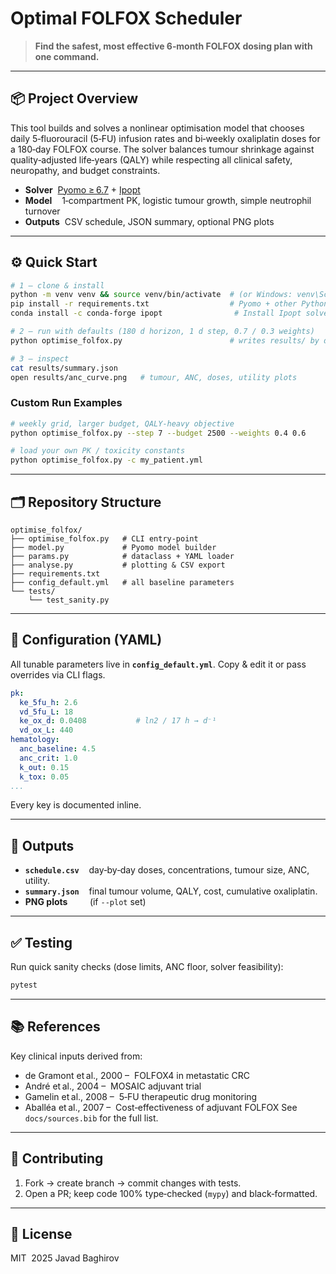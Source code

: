 # Optimal FOLFOX Scheduler

> **Find the safest, most effective 6‑month FOLFOX dosing plan with one command.**

---

## 📦 Project Overview

This tool builds and solves a nonlinear optimisation model that chooses daily 5‑fluorouracil (5‑FU) infusion rates and bi‑weekly oxaliplatin doses for a 180‑day FOLFOX course.  The solver balances tumour shrinkage against quality‑adjusted life‑years (QALY) while respecting all clinical safety, neuropathy, and budget constraints.

* **Solver**  [Pyomo ≥ 6.7](https://pyomo.readthedocs.io) + [Ipopt](https://coin-or.github.io/Ipopt/)
* **Model**    1‑compartment PK, logistic tumour growth, simple neutrophil turnover
* **Outputs**  CSV schedule, JSON summary, optional PNG plots

---

## ⚙️ Quick Start

```bash
# 1 – clone & install
python -m venv venv && source venv/bin/activate  # (or Windows: venv\Scripts\activate)
pip install -r requirements.txt                  # Pyomo + other Python packages
conda install -c conda-forge ipopt                # Install Ipopt solver on Windows

# 2 – run with defaults (180 d horizon, 1 d step, 0.7 / 0.3 weights)
python optimise_folfox.py                        # writes results/ by default

# 3 – inspect
cat results/summary.json
open results/anc_curve.png   # tumour, ANC, doses, utility plots
```

### Custom Run Examples

```bash
# weekly grid, larger budget, QALY‑heavy objective
python optimise_folfox.py --step 7 --budget 2500 --weights 0.4 0.6

# load your own PK / toxicity constants
python optimise_folfox.py -c my_patient.yml
```

---

## 🗂 Repository Structure

```
optimise_folfox/
├── optimise_folfox.py   # CLI entry‑point
├── model.py             # Pyomo model builder
├── params.py            # dataclass + YAML loader
├── analyse.py           # plotting & CSV export
├── requirements.txt
├── config_default.yml   # all baseline parameters
└── tests/
    └── test_sanity.py
```

---

## 🔧 Configuration (YAML)

All tunable parameters live in **`config_default.yml`**.  Copy & edit it or pass overrides via CLI flags.

```yaml
pk:
  ke_5fu_h: 2.6
  vd_5fu_L: 18
  ke_ox_d: 0.0408           # ln2 / 17 h → d⁻¹
  vd_ox_L: 440
hematology:
  anc_baseline: 4.5
  anc_crit: 1.0
  k_out: 0.15
  k_tox: 0.05
...
```

Every key is documented inline.

---

## 🏁 Outputs

* **`schedule.csv`**    day‑by‑day doses, concentrations, tumour size, ANC, utility.
* **`summary.json`**    final tumour volume, QALY, cost, cumulative oxaliplatin.
* **PNG plots**         (if `--plot` set)

---

## ✅ Testing

Run quick sanity checks (dose limits, ANC floor, solver feasibility):

```bash
pytest
```

---

## 📚 References

Key clinical inputs derived from:

* de Gramont et al., 2000 –  FOLFOX4 in metastatic CRC
* André et al., 2004 –  MOSAIC adjuvant trial
* Gamelin et al., 2008 –  5‑FU therapeutic drug monitoring
* Aballéa et al., 2007 –  Cost‑effectiveness of adjuvant FOLFOX
  See `docs/sources.bib` for the full list.

---

## 🤝 Contributing

1. Fork → create branch → commit changes with tests.
2. Open a PR; keep code 100% type‑checked (`mypy`) and black‑formatted.

---

## 📄 License

MIT  2025 Javad Baghirov
